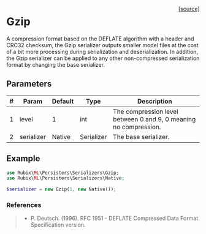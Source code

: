 <span style="float:right;"><a href="https://github.com/RubixML/RubixML/blob/master/src/Persisters/Serializers/Gzip.php">[source]</a></span>

# Gzip
A compression format based on the DEFLATE algorithm with a header and CRC32 checksum, the Gzip serializer outputs smaller model files at the cost of a bit more processing during serialization and deserialization. In addition, the Gzip serializer can be applied to any other non-compressed serialization format by changing the base serializer.

## Parameters
| # | Param | Default | Type | Description |
|---|---|---|---|---|
| 1 | level | 1 | int | The compression level between 0 and 9, 0 meaning no compression. |
| 2 | serializer | Native | Serializer | The base serializer. |

## Example
```php
use Rubix\ML\Persisters\Serializers\Gzip;
use Rubix\ML\Persisters\Serializers\Native;

$serializer = new Gzip(1, new Native());
```

### References
>- P. Deutsch. (1996). RFC 1951 - DEFLATE Compressed Data Format Specification version.